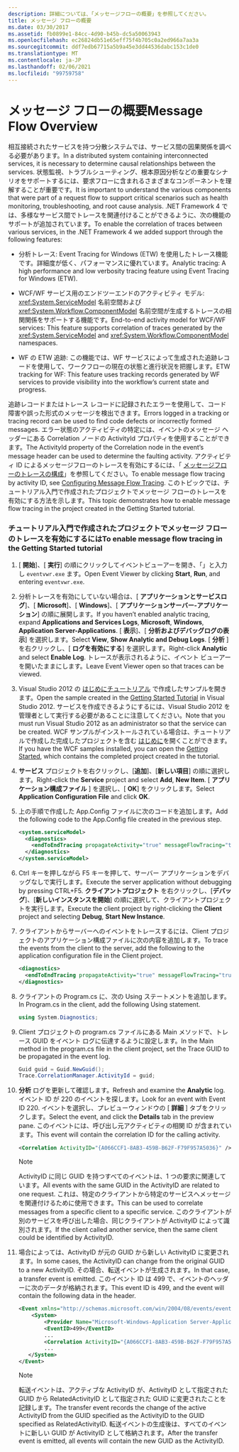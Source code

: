 ```yaml
---
description: 詳細については、「メッセージフローの概要」を参照してください。
title: メッセージ フローの概要
ms.date: 03/30/2017
ms.assetid: fb0899e1-84cc-4d90-b45b-dc5a50063943
ms.openlocfilehash: ec26824db51e65eff75f4b705c0a2ed966a7aa3a
ms.sourcegitcommit: ddf7edb67715a5b9a45e3dd44536dabc153c1de0
ms.translationtype: MT
ms.contentlocale: ja-JP
ms.lasthandoff: 02/06/2021
ms.locfileid: "99759758"
---
```

# <a name="message-flow-overview"></a><span data-ttu-id="a2a25-103">メッセージ フローの概要</span><span class="sxs-lookup"><span data-stu-id="a2a25-103">Message Flow Overview</span></span>

<span data-ttu-id="a2a25-104">相互接続されたサービスを持つ分散システムでは、サービス間の因果関係を調べる必要があります。</span><span class="sxs-lookup"><span data-stu-id="a2a25-104">In a distributed system containing interconnected services, it is necessary to determine causal relationships between the services.</span></span> <span data-ttu-id="a2a25-105">状態監視、トラブルシューティング、根本原因分析などの重要なシナリオをサポートするには、要求フローに含まれるさまざまなコンポーネントを理解することが重要です。</span><span class="sxs-lookup"><span data-stu-id="a2a25-105">It is important to understand the various components that were part of a request flow to support critical scenarios such as health monitoring, troubleshooting, and root cause analysis.</span></span> <span data-ttu-id="a2a25-106">.NET Framework 4 では、多様なサービス間でトレースを関連付けることができるように、次の機能のサポートが追加されています。</span><span class="sxs-lookup"><span data-stu-id="a2a25-106">To enable the correlation of traces between various services, in the .NET Framework 4 we added support through the following features:</span></span>

- <span data-ttu-id="a2a25-107">分析トレース: Event Tracing for Windows (ETW) を使用したトレース機能です。詳細度が低く、パフォーマンスに優れています。</span><span class="sxs-lookup"><span data-stu-id="a2a25-107">Analytic tracing: A high performance and low verbosity tracing feature using Event Tracing for Windows (ETW).</span></span>

- <span data-ttu-id="a2a25-108">WCF/WF サービス用のエンドツーエンドのアクティビティ モデル: <xref:System.ServiceModel> 名前空間および <xref:System.Workflow.ComponentModel> 名前空間が生成するトレースの相関関係をサポートする機能です。</span><span class="sxs-lookup"><span data-stu-id="a2a25-108">End-to-end activity model for WCF/WF services: This feature supports correlation of traces generated by the <xref:System.ServiceModel> and <xref:System.Workflow.ComponentModel> namespaces.</span></span>

- <span data-ttu-id="a2a25-109">WF の ETW 追跡: この機能では、WF サービスによって生成された追跡レコードを使用して、ワークフローの現在の状態と進行状況を把握します。</span><span class="sxs-lookup"><span data-stu-id="a2a25-109">ETW tracking for WF: This feature uses tracking records generated by WF services to provide visibility into the workflow’s current state and progress.</span></span>

 <span data-ttu-id="a2a25-110">追跡レコードまたはトレース レコードに記録されたエラーを使用して、コード障害や誤った形式のメッセージを検出できます。</span><span class="sxs-lookup"><span data-stu-id="a2a25-110">Errors logged in a tracking or tracing record can be used to find code defects or incorrectly formed messages.</span></span> <span data-ttu-id="a2a25-111">エラー状態のアクティビティの特定には、イベントのメッセージ ヘッダーにある Correlation ノードの ActivityId プロパティを使用することができます。</span><span class="sxs-lookup"><span data-stu-id="a2a25-111">The ActivityId property of the Correlation node in the event’s message header can be used to determine the faulting activity.</span></span> <span data-ttu-id="a2a25-112">アクティビティ ID によるメッセージフローのトレースを有効にするには、「 [メッセージフローのトレースの構成](./etw/configuring-message-flow-tracing.md)」を参照してください。</span><span class="sxs-lookup"><span data-stu-id="a2a25-112">To enable message flow tracing by activity ID, see [Configuring Message Flow Tracing](./etw/configuring-message-flow-tracing.md).</span></span> <span data-ttu-id="a2a25-113">このトピックでは、チュートリアル入門で作成されたプロジェクトでメッセージ フローのトレースを有効にする方法を示します。</span><span class="sxs-lookup"><span data-stu-id="a2a25-113">This topic demonstrates how to enable message flow tracing in the project created in the Getting Started tutorial.</span></span>

### <a name="to-enable-message-flow-tracing-in-the-getting-started-tutorial"></a><span data-ttu-id="a2a25-114">チュートリアル入門で作成されたプロジェクトでメッセージ フローのトレースを有効にするには</span><span class="sxs-lookup"><span data-stu-id="a2a25-114">To enable message flow tracing in the Getting Started tutorial</span></span>

1. <span data-ttu-id="a2a25-115">[ **開始**]、[ **実行**] の順にクリックしてイベントビューアーを開き、「」と入力し `eventvwr.exe` ます。</span><span class="sxs-lookup"><span data-stu-id="a2a25-115">Open Event Viewer by clicking **Start**, **Run**, and entering `eventvwr.exe`.</span></span>

2. <span data-ttu-id="a2a25-116">分析トレースを有効にしていない場合は、[ **アプリケーションとサービスログ**]、[ **Microsoft**]、[ **Windows**]、[ **アプリケーションサーバー-アプリケーション**] の順に展開します。</span><span class="sxs-lookup"><span data-stu-id="a2a25-116">If you haven’t enabled analytic tracing, expand **Applications and Services Logs**, **Microsoft**, **Windows**, **Application Server-Applications**.</span></span> <span data-ttu-id="a2a25-117">[ **表示**]、[ **分析およびデバッグログの表示**] を選択します。</span><span class="sxs-lookup"><span data-stu-id="a2a25-117">Select **View**, **Show Analytic and Debug Logs**.</span></span> <span data-ttu-id="a2a25-118">[ **分析** ] を右クリックし、[ **ログを有効にする**] を選択します。</span><span class="sxs-lookup"><span data-stu-id="a2a25-118">Right-click **Analytic** and select **Enable Log**.</span></span> <span data-ttu-id="a2a25-119">トレースが表示されるように、イベント ビューアーを開いたままにします。</span><span class="sxs-lookup"><span data-stu-id="a2a25-119">Leave Event Viewer open so that traces can be viewed.</span></span>

3. <span data-ttu-id="a2a25-120">Visual Studio 2012 の [はじめにチュートリアル](../getting-started-tutorial.md) で作成したサンプルを開きます。</span><span class="sxs-lookup"><span data-stu-id="a2a25-120">Open the sample created in the [Getting Started Tutorial](../getting-started-tutorial.md) in Visual Studio 2012.</span></span> <span data-ttu-id="a2a25-121">サービスを作成できるようにするには、Visual Studio 2012 を管理者として実行する必要があることに注意してください。</span><span class="sxs-lookup"><span data-stu-id="a2a25-121">Note that you must run Visual Studio 2012 as an administrator so that the service can be created.</span></span> <span data-ttu-id="a2a25-122">WCF サンプルがインストールされている場合は、チュートリアルで作成した完成したプロジェクトを含む [はじめに](../samples/getting-started-sample.md)を開くことができます。</span><span class="sxs-lookup"><span data-stu-id="a2a25-122">If you have the WCF samples installed, you can open the [Getting Started](../samples/getting-started-sample.md), which contains the completed project created in the tutorial.</span></span>

4. <span data-ttu-id="a2a25-123">**サービス** プロジェクトを右クリックし、[**追加**]、[**新しい項目**] の順に選択します。</span><span class="sxs-lookup"><span data-stu-id="a2a25-123">Right-click the **Service** project and select **Add**, **New Item**.</span></span> <span data-ttu-id="a2a25-124">[ **アプリケーション構成ファイル** ] を選択し、[ **OK**] をクリックします。</span><span class="sxs-lookup"><span data-stu-id="a2a25-124">Select **Application Configuration File** and click **OK**.</span></span>

5. <span data-ttu-id="a2a25-125">上の手順で作成した App.Config ファイルに次のコードを追加します。</span><span class="sxs-lookup"><span data-stu-id="a2a25-125">Add the following code to the App.Config file created in the previous step.</span></span>

    ```xml
    <system.serviceModel>
      <diagnostics>
        <endToEndTracing propagateActivity="true" messageFlowTracing="true"/>
      </diagnostics>
    </system.serviceModel>
    ```

6. <span data-ttu-id="a2a25-126">Ctrl キーを押しながら F5 キーを押して、サーバー アプリケーションをデバッグなしで実行します。</span><span class="sxs-lookup"><span data-stu-id="a2a25-126">Execute the server application without debugging by pressing CTRL+F5.</span></span> <span data-ttu-id="a2a25-127">**クライアントプロジェクト** を右クリックし、[**デバッグ**]、[**新しいインスタンスを開始**] の順に選択して、クライアントプロジェクトを実行します。</span><span class="sxs-lookup"><span data-stu-id="a2a25-127">Execute the client project by right-clicking the **Client** project and selecting **Debug**, **Start New Instance**.</span></span>

7. <span data-ttu-id="a2a25-128">クライアントからサーバーへのイベントをトレースするには、Client プロジェクトのアプリケーション構成ファイルに次の内容を追加します。</span><span class="sxs-lookup"><span data-stu-id="a2a25-128">To trace the events from the client to the server, add the following to the application configuration file in the Client project.</span></span>

    ```xml
    <diagnostics>
      <endToEndTracing propagateActivity="true" messageFlowTracing="true"/>
    </diagnostics>
    ```

8. <span data-ttu-id="a2a25-129">クライアントの Program.cs に、次の Using ステートメントを追加します。</span><span class="sxs-lookup"><span data-stu-id="a2a25-129">In Program.cs in the client, add the following Using statement.</span></span>

    ```csharp
    using System.Diagnostics;
    ```

9. <span data-ttu-id="a2a25-130">Client プロジェクトの program.cs ファイルにある Main メソッドで、トレース GUID をイベント ログに伝達するように設定します。</span><span class="sxs-lookup"><span data-stu-id="a2a25-130">In the Main method in the program.cs file in the client project, set the Trace GUID to be propagated in the event log.</span></span>

    ```csharp
    Guid guid = Guid.NewGuid();
    Trace.CorrelationManager.ActivityId = guid;
    ```

10. <span data-ttu-id="a2a25-131">**分析** ログを更新して確認します。</span><span class="sxs-lookup"><span data-stu-id="a2a25-131">Refresh and examine the **Analytic**  log.</span></span>  <span data-ttu-id="a2a25-132">イベント ID が 220 のイベントを探します。</span><span class="sxs-lookup"><span data-stu-id="a2a25-132">Look for an event with Event ID 220.</span></span>  <span data-ttu-id="a2a25-133">イベントを選択し、プレビューウィンドウの [ **詳細** ] タブをクリックします。</span><span class="sxs-lookup"><span data-stu-id="a2a25-133">Select the event, and click the **Details** tab in the preview pane.</span></span> <span data-ttu-id="a2a25-134">このイベントには、呼び出し元アクティビティの相関 ID が含まれています。</span><span class="sxs-lookup"><span data-stu-id="a2a25-134">This event will contain the correlation ID for the calling activity.</span></span>

    ```xml
    <Correlation ActivityID="{A066CCF1-8AB3-459B-B62F-F79F957A5036}" />
    ```

    > [!NOTE]
    > <span data-ttu-id="a2a25-135">ActivityID に同じ GUID を持つすべてのイベントは、1 つの要求に関連しています。</span><span class="sxs-lookup"><span data-stu-id="a2a25-135">All events with the same GUID in the ActivityID are related to one request.</span></span> <span data-ttu-id="a2a25-136">これは、特定のクライアントから特定のサービスへメッセージを関連付けるために使用できます。</span><span class="sxs-lookup"><span data-stu-id="a2a25-136">This can be used to correlate messages from a specific client to a specific service.</span></span> <span data-ttu-id="a2a25-137">このクライアントが別のサービスを呼び出した場合、同じクライアントが ActivityID によって識別されます。</span><span class="sxs-lookup"><span data-stu-id="a2a25-137">If the client called another service, then the same client could be identified by ActivityID.</span></span>

11. <span data-ttu-id="a2a25-138">場合によっては、ActivityID が元の GUID から新しい ActivityID に変更されます。</span><span class="sxs-lookup"><span data-stu-id="a2a25-138">In some cases, the ActivityID can change from the original GUID to a new ActivityID.</span></span> <span data-ttu-id="a2a25-139">その場合、転送イベントが生成されます。</span><span class="sxs-lookup"><span data-stu-id="a2a25-139">In that case, a transfer event is emitted.</span></span> <span data-ttu-id="a2a25-140">このイベント ID は 499 で、イベントのヘッダーに次のデータが格納されます。</span><span class="sxs-lookup"><span data-stu-id="a2a25-140">This event ID is 499, and the event will contain the following data in the header.</span></span>

    ```xml
    <Event xmlns="http://schemas.microsoft.com/win/2004/08/events/event">
        <System>
            <Provider Name="Microsoft-Windows-Application Server-Applications" Guid="{c651f5f6-1c0d-492e-8ae1-b4efd7c9d503}" />
            <EventID>499</EventID>
            ...
            <Correlation ActivityID="{A066CCF1-8AB3-459B-B62F-F79F957A5036}" RelatedActivityID="{85FC0930-9C49-42DA-804B-A7368104BD1B}" />
            ...
       </System>
    </Event>
    ```

    > [!NOTE]
    > <span data-ttu-id="a2a25-141">転送イベントは、アクティブな ActivityID が、ActivityID として指定された GUID から RelatedActivityID として指定された GUID に変更されたことを記録します。</span><span class="sxs-lookup"><span data-stu-id="a2a25-141">The transfer event records the change of the active ActivityID from the GUID specified as the ActivityID to the GUID specified as RelatedActivityID.</span></span> <span data-ttu-id="a2a25-142">転送イベントの生成後は、すべてのイベントに新しい GUID が ActivityID として格納されます。</span><span class="sxs-lookup"><span data-stu-id="a2a25-142">After the transfer event is emitted, all events will contain the new GUID as the ActivityID.</span></span>
